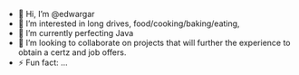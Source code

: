 - 👋 Hi, I’m @edwargar
- 👀 I’m interested in long drives, food/cooking/baking/eating, 
- 🌱 I’m currently perfecting Java 
- 💞️ I’m looking to collaborate on projects that will further the experience to obtain a certz and job offers. 
- ⚡ Fun fact: ...

<!---
edwargar/edwargar is a ✨ special ✨ repository because its `README.md` (this file) appears on your GitHub profile.
You can click the Preview link to take a look at your changes.
--->
